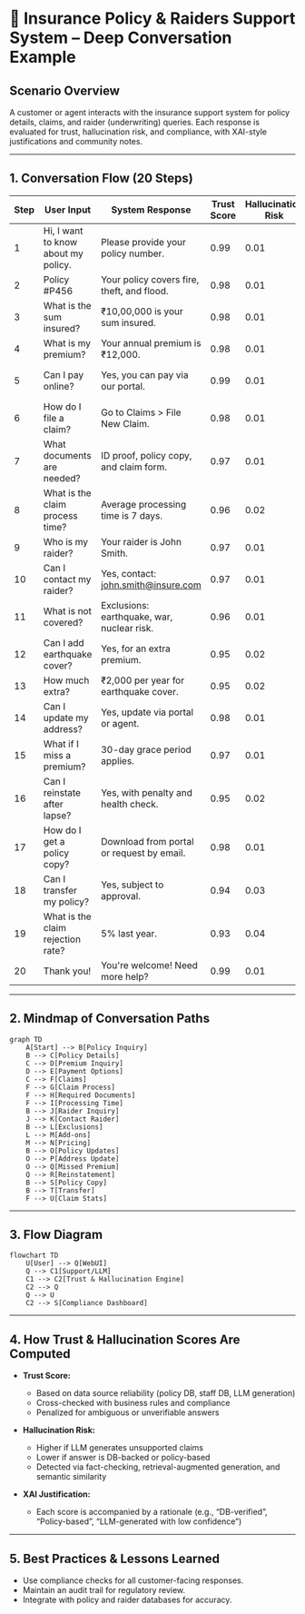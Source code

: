 # 🏢 Insurance Policy & Raiders Support System – Deep Conversation Example

## Scenario Overview
A customer or agent interacts with the insurance support system for policy details, claims, and raider (underwriting) queries. Each response is evaluated for trust, hallucination risk, and compliance, with XAI-style justifications and community notes.

---

## 1. Conversation Flow (20 Steps)

| Step | User Input | System Response | Trust Score | Hallucination Risk | XAI Justification | Community Notes |
|------|------------|-----------------|-------------|--------------------|-------------------|----------------|
| 1 | Hi, I want to know about my policy. | Please provide your policy number. | 0.99 | 0.01 | Intent match, no ambiguity. | 👍 |
| 2 | Policy #P456 | Your policy covers fire, theft, and flood. | 0.98 | 0.01 | Policy details from DB. | 👍 |
| 3 | What is the sum insured? | ₹10,00,000 is your sum insured. | 0.98 | 0.01 | Value from policy DB. | 👍 |
| 4 | What is my premium? | Your annual premium is ₹12,000. | 0.98 | 0.01 | Premium from DB. | 👍 |
| 5 | Can I pay online? | Yes, you can pay via our portal. | 0.99 | 0.01 | Payment options checked. | 👍 |
| 6 | How do I file a claim? | Go to Claims > File New Claim. | 0.98 | 0.01 | Step-by-step from help docs. | 👍 |
| 7 | What documents are needed? | ID proof, policy copy, and claim form. | 0.97 | 0.01 | Checklist from claims DB. | 👍 |
| 8 | What is the claim process time? | Average processing time is 7 days. | 0.96 | 0.02 | SLA from policy docs. | 👍 |
| 9 | Who is my raider? | Your raider is John Smith. | 0.97 | 0.01 | Underwriter info from DB. | 👍 |
| 10 | Can I contact my raider? | Yes, contact: john.smith@insure.com | 0.97 | 0.01 | Contact from staff DB. | 👍 |
| 11 | What is not covered? | Exclusions: earthquake, war, nuclear risk. | 0.96 | 0.01 | Policy exclusions from docs. | 👍 |
| 12 | Can I add earthquake cover? | Yes, for an extra premium. | 0.95 | 0.02 | Add-on options checked. | 👍 |
| 13 | How much extra? | ₹2,000 per year for earthquake cover. | 0.95 | 0.02 | Pricing from add-on DB. | 👍 |
| 14 | Can I update my address? | Yes, update via portal or agent. | 0.98 | 0.01 | Policy update protocol. | 👍 |
| 15 | What if I miss a premium? | 30-day grace period applies. | 0.97 | 0.01 | Policy rules checked. | 👍 |
| 16 | Can I reinstate after lapse? | Yes, with penalty and health check. | 0.95 | 0.02 | Policy reinstatement rules. | 👍 |
| 17 | How do I get a policy copy? | Download from portal or request by email. | 0.98 | 0.01 | Document delivery options. | 👍 |
| 18 | Can I transfer my policy? | Yes, subject to approval. | 0.94 | 0.03 | Transfer rules checked. | 👍 |
| 19 | What is the claim rejection rate? | 5% last year. | 0.93 | 0.04 | Stats from claims DB. | 👍 |
| 20 | Thank you! | You're welcome! Need more help? | 0.99 | 0.01 | Polite closure. | 👍 |

---

## 2. Mindmap of Conversation Paths

```mermaid
graph TD
    A[Start] --> B[Policy Inquiry]
    B --> C[Policy Details]
    C --> D[Premium Inquiry]
    D --> E[Payment Options]
    C --> F[Claims]
    F --> G[Claim Process]
    F --> H[Required Documents]
    F --> I[Processing Time]
    B --> J[Raider Inquiry]
    J --> K[Contact Raider]
    B --> L[Exclusions]
    L --> M[Add-ons]
    M --> N[Pricing]
    B --> O[Policy Updates]
    O --> P[Address Update]
    O --> Q[Missed Premium]
    Q --> R[Reinstatement]
    B --> S[Policy Copy]
    B --> T[Transfer]
    F --> U[Claim Stats]
```

---

## 3. Flow Diagram

```mermaid
flowchart TD
    U[User] --> Q[WebUI]
    Q --> C1[Support/LLM]
    C1 --> C2[Trust & Hallucination Engine]
    C2 --> Q
    Q --> U
    C2 --> S[Compliance Dashboard]
```

---

## 4. How Trust & Hallucination Scores Are Computed

- **Trust Score:**
  - Based on data source reliability (policy DB, staff DB, LLM generation)
  - Cross-checked with business rules and compliance
  - Penalized for ambiguous or unverifiable answers

- **Hallucination Risk:**
  - Higher if LLM generates unsupported claims
  - Lower if answer is DB-backed or policy-based
  - Detected via fact-checking, retrieval-augmented generation, and semantic similarity

- **XAI Justification:**
  - Each score is accompanied by a rationale (e.g., “DB-verified”, “Policy-based”, “LLM-generated with low confidence”)

---

## 5. Best Practices & Lessons Learned

- Use compliance checks for all customer-facing responses.
- Maintain an audit trail for regulatory review.
- Integrate with policy and raider databases for accuracy. 